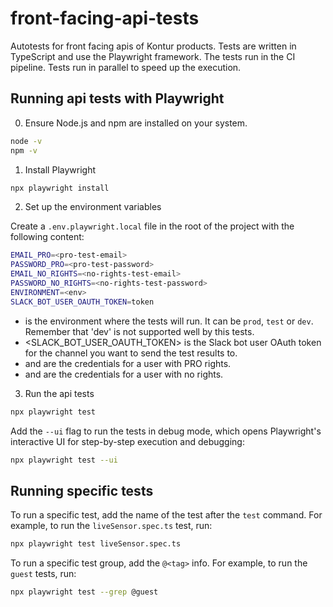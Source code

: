 # front-facing-api-tests

Autotests for front facing apis of Kontur products. Tests are written in TypeScript and use the Playwright framework. The tests run in the CI pipeline. Tests run in parallel to speed up the execution.

## Running api tests with Playwright

0. Ensure Node.js and npm are installed on your system.

```bash
node -v
npm -v
```

1. Install Playwright

```bash
npx playwright install
```

2. Set up the environment variables

Create a `.env.playwright.local` file in the root of the project with the following content:

```bash
EMAIL_PRO=<pro-test-email>
PASSWORD_PRO=<pro-test-password>
EMAIL_NO_RIGHTS=<no-rights-test-email>
PASSWORD_NO_RIGHTS=<no-rights-test-password>
ENVIRONMENT=<env>
SLACK_BOT_USER_OAUTH_TOKEN=token
```

- <env> is the environment where the tests will run. It can be `prod`, `test` or `dev`. Remember that 'dev' is not supported well by this tests.
- <SLACK_BOT_USER_OAUTH_TOKEN> is the Slack bot user OAuth token for the channel you want to send the test results to.
- <pro-test-email> and <pro-test-password> are the credentials for a user with PRO rights.
- <no-rights-test-email> and <no-rights-test-password> are the credentials for a user with no rights.

3. Run the api tests

```bash
npx playwright test
```

Add the `--ui` flag to run the tests in debug mode, which opens Playwright's interactive UI for step-by-step execution and debugging:

```bash
npx playwright test --ui
```

## Running specific tests

To run a specific test, add the name of the test after the `test` command. For example, to run the `liveSensor.spec.ts` test, run:

```bash
npx playwright test liveSensor.spec.ts
```

To run a specific test group, add the `@<tag>` info. For example, to run the `guest` tests, run:

```bash
npx playwright test --grep @guest
```
